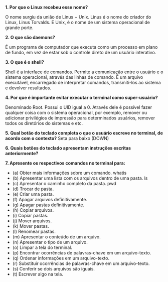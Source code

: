 **1. Por que o Linux recebeu esse nome?**

O nome surgiu da união de Linus + Unix. Linus é o nome do criador do Linux, Linus Torvalds. E Unix, é o nome de um sistema operacional de grande porte.

**2. O que são daemons?**

É um programa de computador que executa como um processo em plano de fundo, em vez de estar sob o controle direto de um usuário interativo.

**3. O que é o shell?**

Shell é a interface de comandos. Permite a comunicação entre o usuário e o sistema operacional, através das linhas de comando.
É um arquivo executável, encarregado de interpretar comandos, transmiti-los ao sistema e devolver resultados.

**4. Por que é importante evitar executar o terminal como super-usuário?**

Denominado Root. Possui o UID igual a 0. Através dele é possível fazer qualquer coisa com o sistema operacional, por exemplo, remover ou adicionar privilégios de impressão para determinados usuários, remover todos os diretórios do sistemas e etc.

**5. Qual botão do teclado completa o que o usuário escreve no terminal, de acordo com o contexto?**
Seta para baixo (DOWN) 

**6. Quais botões do teclado apresentam instruções escritas anteriormente?**

**7. Apresente os respectivos comandos no terminal para:** 

- (a) Obter mais informações sobre um comando. 
whatis
- (b) Apresentar uma lista com os arquivos dentro de uma pasta. 
ls
- (c) Apresentar o caminho completo da pasta. 
pwd
- (d) Trocar de pasta. 
- (e) Criar uma pasta. 
- (f) Apagar arquivos definitivamente. 
- (g) Apagar pastas definitivamente. 
- (h) Copiar arquivos. 
- (i) Copiar pastas. 
- (j) Mover arquivos. 
- (k) Mover pastas. 
- (l) Renomear pastas. 
- (m) Apresentar o conteúdo de um arquivo. 
- (n) Apresentar o tipo de um arquivo. 
- (o) Limpar a tela do terminal. 
- (p) Encontrar ocorrências de palavras-chave em um arquivo-texto. 
- (q) Ordenar informações em um arquivo-texto. 
- (r) Substituir ocorrências de palavras-chave em um arquivo-texto. 
- (s) Conferir se dois arquivos são iguais. 
- (t) Escrever algo na tela.
